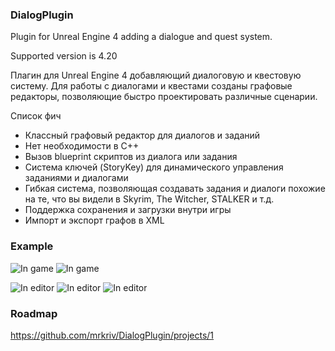 ### DialogPlugin
Plugin for Unreal Engine 4 adding a dialogue and quest system.

Supported version is 4.20

Плагин для Unreal Engine 4 добавляющий диалоговую и квестовую систему.
Для работы с диалогами и квестами созданы графовые редакторы, позволяющие быстро проектировать различные сценарии.

Список фич
 - Классный графовый редактор для диалогов и заданий
 - Нет необходимости в C++
 - Вызов blueprint скриптов из диалога или задания
 - Система ключей (StoryKey) для динамического управления заданиями и диалогами
 - Гибкая система, позволяющая создавать задания и диалоги похожие на те, что вы видели в Skyrim, The Witcher, STALKER и т.д.
 - Поддержка сохранения и загрузки внутри игры
 - Импорт и экспорт графов в XML

### Example

![In game](https://raw.githubusercontent.com/mrkriv/DialogPlugin/master/docs/images/DialogExample.png)
![In game](https://raw.githubusercontent.com/mrkriv/DialogPlugin/master/docs/images/QuestList.png)

![In editor](https://raw.githubusercontent.com/mrkriv/DialogPlugin/master/docs/images/DialogGraph1.png)
![In editor](https://raw.githubusercontent.com/mrkriv/DialogPlugin/master/docs/images/DialogGraph2.png)
![In editor](https://raw.githubusercontent.com/mrkriv/DialogPlugin/master/docs/images/QuestGraph.png)

### Roadmap

https://github.com/mrkriv/DialogPlugin/projects/1

